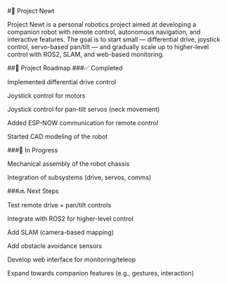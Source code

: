 #🤖 Project Newt

Project Newt is a personal robotics project aimed at developing a companion robot with remote control, autonomous navigation, and interactive features.
The goal is to start small — differential drive, joystick control, servo-based pan/tilt — and gradually scale up to higher-level control with ROS2, SLAM, and web-based monitoring.

##📌 Project Roadmap
###✅ Completed

Implemented differential drive control

Joystick control for motors

Joystick control for pan-tilt servos (neck movement)

Added ESP-NOW communication for remote control

Started CAD modeling of the robot

###🚧 In Progress

Mechanical assembly of the robot chassis

Integration of subsystems (drive, servos, comms)

###🔜 Next Steps

Test remote drive + pan/tilt controls

Integrate with ROS2 for higher-level control

Add SLAM (camera-based mapping)

Add obstacle avoidance sensors

Develop web interface for monitoring/teleop

Expand towards companion features (e.g., gestures, interaction)

